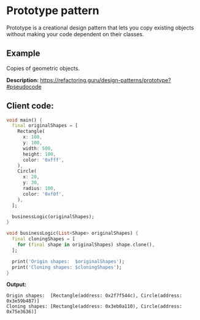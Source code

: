 # Prototype pattern
Prototype is a creational design pattern that lets you copy existing objects without making your 
code dependent on their classes.

## Example
Copies of geometric objects.

**Description:**
https://refactoring.guru/design-patterns/prototype?#pseudocode

## Client code:
```dart
void main() {
  final originalShapes = [
    Rectangle(
      x: 100,
      y: 100,
      width: 500,
      height: 100,
      color: '0xfff',
    ),
    Circle(
      x: 20,
      y: 30,
      radius: 100,
      color: '0xf0f',
    ),
  ];

  businessLogic(originalShapes);
}

void businessLogic(List<Shape> originalShapes) {
  final cloningShapes = [
    for (final shape in originalShapes) shape.clone(),
  ];

  print('Origin shapes:  $originalShapes');
  print('Cloning shapes: $cloningShapes');
}
```

**Output:**
```
Origin shapes:  [Rectangle(address: 0x2f7f544c), Circle(address: 0x3e59b487)]
Cloning shapes: [Rectangle(address: 0x3eb0a110), Circle(address: 0x75e3636)]
```
